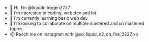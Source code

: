 - 👋 Hi, I’m @liquidnitrogen2227
- 👀 I’m interested in coding, web dev and Iot
- 🌱 I’m currently learning basic web dev
- 💞️ I’m looking to collaborate on multiple mastered and un mastered topics 
- 📫 Reach me on instagram with @xo_liquid_n2_on_fire_2227_xo

<!---
liquidnitrogen2227/liquidnitrogen2227 is a ✨ special ✨ repository because its `README.md` (this file) appears on your GitHub profile.
You can click the Preview link to take a look at your changes.
I am gay and you can make me more gay. YAY!!!
--->
